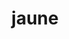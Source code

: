 ---
layout: posts
img: "/assets/jaune.jpg"
title: jaune
categories: accueil
exerpt : Moritz, Timothée et Paul étendent un linge humide entre Heidelberg et le DOC!
annee : 2020
---